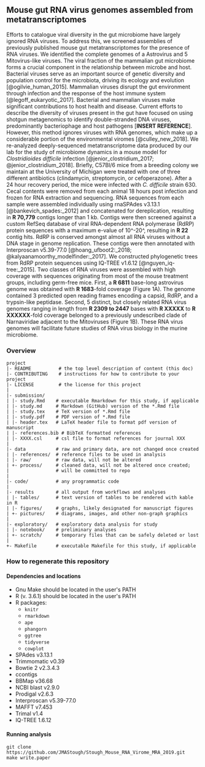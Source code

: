 ## Mouse gut RNA virus genomes assembled from metatranscriptomes

Efforts to catalogue viral diversity in the gut microbiome have largely ignored RNA viruses. To address this, we screened assemblies of previously published mouse gut metatranscriptomes for the presence of RNA viruses. We identified the complete genomes of a Astrovirus and 5 Mitovirus-like viruses. The viral fraction of the mammalian gut microbiome forms a crucial component in the relationship between microbe and host. Bacterial viruses serve as an important source of genetic diversity and population control for the microbiota, driving its ecology and evolution [@ogilvie_human_2015]. Mammalian viruses disrupt the gut environment through infection and the response of the host immune system [@legoff_eukaryotic_2017]. Bacterial and mammalian viruses make significant contributions to host health and disease. Current efforts to describe the diversity of viruses present in the gut have focused on using shotgun metagenomics to identify double-stranded DNA viruses, predominantly bacteriophage and host pathogens [**INSERT REFERENCE**]. However, this method ignores viruses with RNA genomes, which make up a considerable portion of the environmental viromes [@culley_new_2018]. We re-analyzed deeply-sequenced metatranscriptome data produced by our lab for the study of microbiome dynamics in a mouse model for *Clostridioides difficile* infection [@jenior_clostridium_2017; @jenior_clostridium_2018]. Briefly, C57Bl/6 mice from a breeding colony we maintain at the University of Michigan were treated with one of three different antibiotics (clindamycin, streptomycin, or cefoperazone). After a 24 hour recovery period, the mice were infected with *C. difficile* strain 630. Cecal contents were removed from each animal 18 hours post infection and frozen for RNA extraction and sequencing. RNA sequences from each sample were assembled individually using rnaSPAdes v3.13.1 [@bankevich_spades:_2012] and concatenated for dereplication, resulting in **R 70,779** contigs longer than 1 kb. Contigs were then screened against a custom RefSeq database of viral RNA-dependent RNA polymerase (RdRP) protein sequences with a maximum e-value of 10^-20^, resulting in **R 22** contig hits. RdRP is conserved amongst almost all RNA viruses without a DNA stage in genome replication. These contigs were then annotated with Interproscan v5.39-77.0 [@hoang_ufboot2:_2018; @kalyaanamoorthy_modelfinder:_2017]. We constructed phylogenetic trees from RdRP protein sequences using IQ-TREE v1.6.12 [@nguyen_iq-tree:_2015]. Two classes of RNA viruses were assembled with high coverage with sequences originating from most of the mouse treatment groups, including germ-free mice. First, a **R 6811** base-long astrovirus genome was obtained with **R 1683**-fold coverage (Figure 1A). The genome contained 3 predicted open reading frames encoding a capsid, RdRP, and a trypsin-like peptidase. Second, 5 distinct, but closely related RNA virus genomes ranging in length from **R 2309 to 2447** bases with **R XXXXX** to **R XXXXXX**-fold coverage belonged to a previously undescribed clade of Narnaviridae adjacent to the Mitoviruses (Figure 1B). These RNA virus genomes will facilitate future studies of RNA virus biology in the murine microbiome.



### Overview

	project
	|- README          # the top level description of content (this doc)
	|- CONTRIBUTING    # instructions for how to contribute to your project
	|- LICENSE         # the license for this project
	|
	|- submission/
	| |- study.Rmd    # executable Rmarkdown for this study, if applicable
	| |- study.md     # Markdown (GitHub) version of the *.Rmd file
	| |- study.tex    # TeX version of *.Rmd file
	| |- study.pdf    # PDF version of *.Rmd file
	| |- header.tex   # LaTeX header file to format pdf version of manuscript
	| |- references.bib # BibTeX formatted references
	| |- XXXX.csl     # csl file to format references for journal XXX
	|
	|- data           # raw and primary data, are not changed once created
	| |- references/  # reference files to be used in analysis
	| |- raw/         # raw data, will not be altered
	| +- process/     # cleaned data, will not be altered once created;
	|                 # will be committed to repo
	|
	|- code/          # any programmatic code
	|
	|- results        # all output from workflows and analyses
	| |- tables/      # text version of tables to be rendered with kable in R
	| |- figures/     # graphs, likely designated for manuscript figures
	| +- pictures/    # diagrams, images, and other non-graph graphics
	|
	|- exploratory/   # exploratory data analysis for study
	| |- notebook/    # preliminary analyses
	| +- scratch/     # temporary files that can be safely deleted or lost
	|
	+- Makefile       # executable Makefile for this study, if applicable


### How to regenerate this repository

#### Dependencies and locations
* Gnu Make should be located in the user's PATH
* R (v. 3.6.1) should be located in the user's PATH
* R packages:
  * `knitr`
  * `rmarkdown`
  * `ape`
  * `phangorn`
  * `ggtree`
  * `tidyverse`
  * `cowplot`
* SPAdes v3.13.1
* Trimmomatic v0.39
* Bowtie 2 v2.3.4.3
* ccontigs
* BBMap v36.68
* NCBI blast v2.9.0
* Prodigal v2.6.3
* Interproscan v5.39-77.0
* MAFFT v7.453
* Trimal v1.4
* IQ-TREE 1.6.12

#### Running analysis

```
git clone https://github.com/JMAStough/Stough_Mouse_RNA_Virome_MRA_2019.git
make write.paper
```
